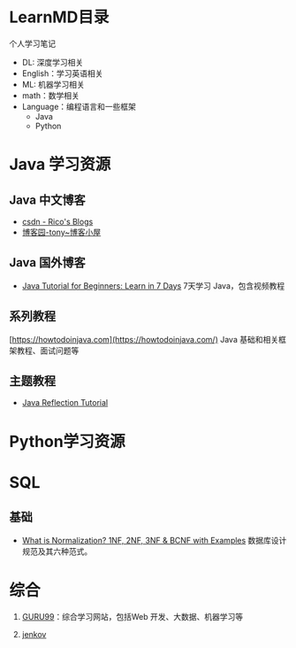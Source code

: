 # LearnMD目录
个人学习笔记
- DL: 深度学习相关
- English：学习英语相关
- ML: 机器学习相关
- math：数学相关
- Language：编程语言和一些框架
  - Java
  - Python



# Java 学习资源

## Java 中文博客

- [csdn - Rico's Blogs](https://blog.csdn.net/justloveyou_?t=1)
- [博客园-tony~博客小屋](https://www.cnblogs.com/ITtangtang/)



## Java 国外博客

- [Java Tutorial for Beginners: Learn in 7 Days](<https://www.guru99.com/java-tutorial.html>)  7天学习 Java，包含视频教程



## 系列教程

[https://howtodoinjava.com](https://howtodoinjava.com/) Java 基础和相关框架教程、面试问题等



## 主题教程

- [Java Reflection Tutorial](<http://tutorials.jenkov.com/java-reflection/index.html>)



# Python学习资源





# SQL

## 基础

- [What is Normalization? 1NF, 2NF, 3NF & BCNF with Examples](<https://www.guru99.com/database-normalization.html>) 数据库设计规范及其六种范式。







# 综合

1. [GURU99](https://www.guru99.com/)：综合学习网站，包括Web 开发、大数据、机器学习等

2. [jenkov](<http://tutorials.jenkov.com/>)

